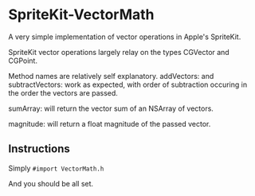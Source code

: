 SpriteKit-VectorMath
====================
A very simple implementation of vector operations in Apple's SpriteKit. 

SpriteKit vector operations largely relay on the types CGVector and CGPoint.

Method names are relatively self explanatory. addVectors: and subtractVectors: work as expected, with order of subtraction occuring in the order the vectors are passed.

sumArray: will return the vector sum of an NSArray of vectors.

magnitude: will return a float magnitude of the passed vector.

Instructions
-----------
Simply 
` #import VectorMath.h `

And you should be all set.
